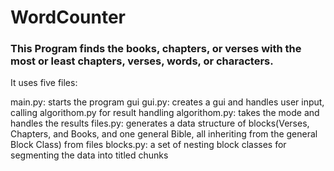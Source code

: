 # WordCounter

### This Program finds the books, chapters, or verses with the most or least chapters, verses, words, or characters.

It uses five files:

main.py: starts the program gui
gui.py: creates a gui and handles user input, calling algorithom.py for result handling
algorithom.py: takes the mode and handles the results
files.py: generates a data structure of blocks(Verses, Chapters, and Books, and one general Bible, all inheriting from the general Block Class) from files
blocks.py: a set of nesting block classes for segmenting the data into titled chunks
